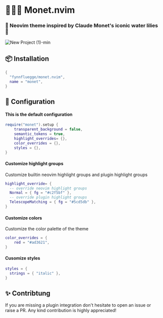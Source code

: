 # 👨‍🎨🎨 Monet.nvim

### 🪻 Neovim theme inspired by Claude Monet's iconic water lilies 🪻


![New Project (1)-min](https://github.com/fynnfluegge/monet.nvim/assets/16321871/5f51021a-a90a-41aa-8e0f-0ef42818c57d)


## 📦 Installation

```lua
{
  "fynnfluegge/monet.nvim",
  name = "monet",
}

```

## 🔧 Configuration

#### This is the default configuration

```lua
require("monet").setup {
    transparent_background = false,
    semantic_tokens = true,
    highlight_overrides= {},
    color_overrides = {},
    styles = {},
}

```

#### Customize highlight groups

Customize builtin neovim highlight groups and plugin highlight groups

```lua
highlight_override= {
  -- override neovim highlight groups
  Normal = { fg = "#c2f5bf" },
  -- override plugin highlight groups
  TelescopeMatching = { fg = "#5cd5db" },
}
```

#### Customize colors

Customize the color palette of the theme

```lua
color_overrides = {
    red = "#ad3621",
}
```

#### Cusomize styles

```lua
styles = {
  strings = { "italic" },
}
```

## ✨ Contribtung

If you are missing a plugin integration don't hesitate to open an issue or raise a PR.
Any kind contribution is highly appreciated!
